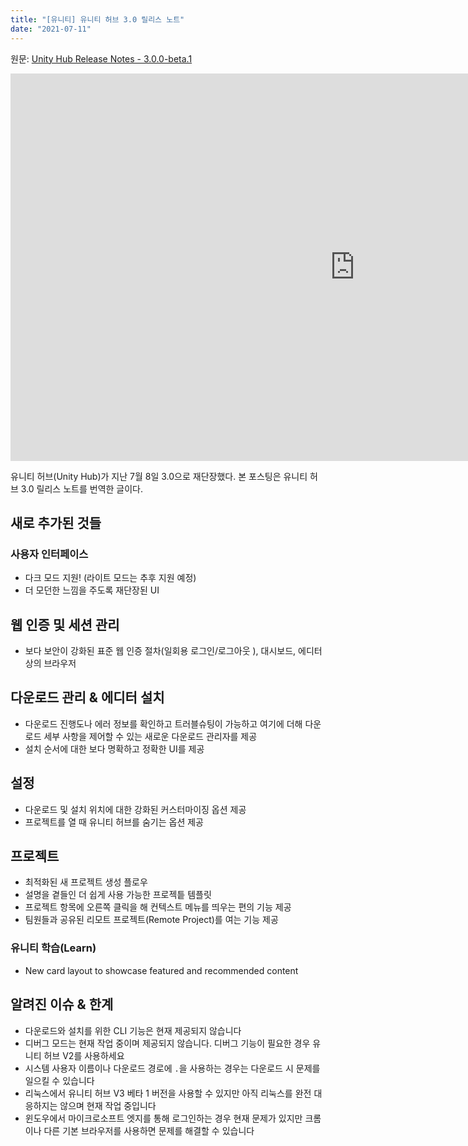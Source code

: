 ```yaml
---
title: "[유니티] 유니티 허브 3.0 릴리스 노트"
date: "2021-07-11"
---
```


원문: [Unity Hub Release Notes - 3.0.0-beta.1](https://unity3d.com/hub/whats-new)

<iframe width="1102" height="620" src="https://www.youtube.com/embed/cfDoIs1r2qU" title="YouTube video player" frameborder="0" allow="accelerometer; autoplay; clipboard-write; encrypted-media; gyroscope; picture-in-picture" allowfullscreen></iframe>

유니티 허브(Unity Hub)가 지난 7월 8일 3.0으로 재단장했다. 본 포스팅은 유니티 허브 3.0 릴리스 노트를 번역한 글이다.

## 새로 추가된 것들

### 사용자 인터페이스

- 다크 모드 지원! (라이트 모드는 추후 지원 예정)
- 더 모던한 느낌을 주도록 재단장된 UI

## 웹 인증 및 세션 관리

- 보다 보안이 강화된 표준 웹 인증 절차(일회용 로그인/로그아웃 ), 대시보드, 에디터 상의 브라우저

## 다운로드 관리 & 에디터 설치

- 다운로드 진행도나 에러 정보를 확인하고 트러블슈팅이 가능하고 여기에 더해 다운로드 세부 사항을 제어할 수 있는 새로운 다운로드 관리자를 제공
- 설치 순서에 대한 보다 명확하고 정확한 UI를 제공

## 설정

- 다운로드 및 설치 위치에 대한 강화된 커스터마이징 옵션 제공
- 프로젝트를 열 때 유니티 허브를 숨기는 옵션 제공

## 프로젝트

- 최적화된 새 프로젝트 생성 플로우
- 설명을 곁들인 더 쉽게 사용 가능한 프로젝틑 템플릿
- 프로젝트 항목에 오른쪽 클릭을 해 컨텍스트 메뉴를 띄우는 편의 기능 제공
- 팀원들과 공유된 리모트 프로젝트(Remote Project)를 여는 기능 제공

### 유니티 학습(Learn)

- New card layout to showcase featured and recommended content

## 알려진 이슈 & 한계

- 다운로드와 설치를 위한 CLI 기능은 현재 제공되지 않습니다
- 디버그 모드는 현재 작업 중이며 제공되지 않습니다. 디버그 기능이 필요한 경우 유니티 허브 V2를 사용하세요
- 시스템 사용자 이름이나 다운로드 경로에 `.`을 사용하는 경우는 다운로드 시 문제를 일으킬 수 있습니다
- 리눅스에서 유니티 허브 V3 베타 1 버전을 사용할 수 있지만 아직 리눅스를 완전 대응하지는 않으며 현재 작업 중입니다
- 윈도우에서 마이크로소프트 엣지를 통해 로그인하는 경우 현재 문제가 있지만 크롬이나 다른 기본 브라우저를 사용하면 문제를 해결할 수 있습니다
